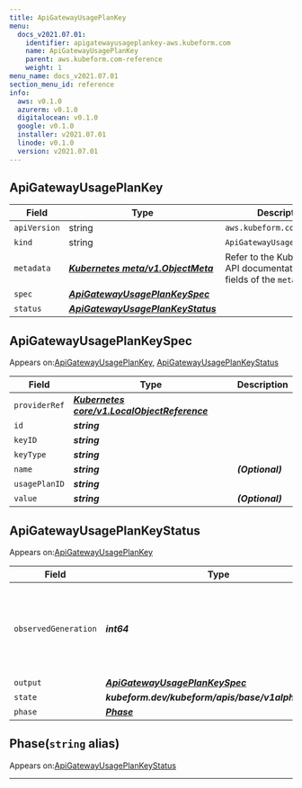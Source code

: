 ```yaml
---
title: ApiGatewayUsagePlanKey
menu:
  docs_v2021.07.01:
    identifier: apigatewayusageplankey-aws.kubeform.com
    name: ApiGatewayUsagePlanKey
    parent: aws.kubeform.com-reference
    weight: 1
menu_name: docs_v2021.07.01
section_menu_id: reference
info:
  aws: v0.1.0
  azurerm: v0.1.0
  digitalocean: v0.1.0
  google: v0.1.0
  installer: v2021.07.01
  linode: v0.1.0
  version: v2021.07.01
---
```


## ApiGatewayUsagePlanKey
| Field | Type | Description |
| ------ | ----- | ----------- |
| `apiVersion` | string | `aws.kubeform.com/v1alpha1` |
|    `kind` | string | `ApiGatewayUsagePlanKey` |
| `metadata` | ***[Kubernetes meta/v1.ObjectMeta](https://v1-18.docs.kubernetes.io/docs/reference/generated/kubernetes-api/v1.18/#objectmeta-v1-meta)***|Refer to the Kubernetes API documentation for the fields of the `metadata` field.|
| `spec` | ***[ApiGatewayUsagePlanKeySpec](#apigatewayusageplankeyspec)***||
| `status` | ***[ApiGatewayUsagePlanKeyStatus](#apigatewayusageplankeystatus)***||
## ApiGatewayUsagePlanKeySpec

Appears on:[ApiGatewayUsagePlanKey](#apigatewayusageplankey), [ApiGatewayUsagePlanKeyStatus](#apigatewayusageplankeystatus)

| Field | Type | Description |
| ------ | ----- | ----------- |
| `providerRef` | ***[Kubernetes core/v1.LocalObjectReference](https://v1-18.docs.kubernetes.io/docs/reference/generated/kubernetes-api/v1.18/#localobjectreference-v1-core)***||
| `id` | ***string***||
| `keyID` | ***string***||
| `keyType` | ***string***||
| `name` | ***string***| ***(Optional)*** |
| `usagePlanID` | ***string***||
| `value` | ***string***| ***(Optional)*** |
## ApiGatewayUsagePlanKeyStatus

Appears on:[ApiGatewayUsagePlanKey](#apigatewayusageplankey)

| Field | Type | Description |
| ------ | ----- | ----------- |
| `observedGeneration` | ***int64***| ***(Optional)*** Resource generation, which is updated on mutation by the API Server.|
| `output` | ***[ApiGatewayUsagePlanKeySpec](#apigatewayusageplankeyspec)***| ***(Optional)*** |
| `state` | ***kubeform.dev/kubeform/apis/base/v1alpha1.State***| ***(Optional)*** |
| `phase` | ***[Phase](#phase)***| ***(Optional)*** |
## Phase(`string` alias)

Appears on:[ApiGatewayUsagePlanKeyStatus](#apigatewayusageplankeystatus)

---
